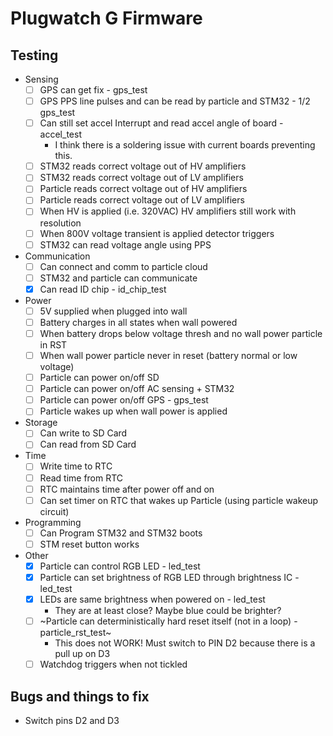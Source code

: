 Plugwatch G Firmware
====================

## Testing
- Sensing
  - [ ] GPS can get fix - gps_test
  - [ ] GPS PPS line pulses and can be read by particle and STM32 - 1/2 gps_test
  - [ ] Can still set accel Interrupt and read accel angle of board - accel_test
    - I think there is a soldering issue with current boards preventing this.
  - [ ] STM32 reads correct voltage out of HV amplifiers
  - [ ] STM32 reads correct voltage out of LV amplifiers
  - [ ] Particle reads correct voltage out of HV amplifiers
  - [ ] Particle reads correct voltage out of LV amplifiers
  - [ ] When HV is applied (i.e. 320VAC) HV amplifiers still work with resolution
  - [ ] When 800V voltage transient is applied detector triggers
  - [ ] STM32 can read voltage angle using PPS
- Communication
  - [ ] Can connect and comm to particle cloud
  - [ ] STM32 and particle can communicate
  - [x] Can read ID chip - id_chip_test
- Power
  - [ ] 5V supplied when plugged into wall
  - [ ] Battery charges in all states when wall powered
  - [ ] When battery drops below voltage thresh and no wall power particle in RST
  - [ ] When wall power particle never in reset (battery normal or low voltage)
  - [ ] Particle can power on/off SD
  - [ ] Particle can power on/off AC sensing + STM32
  - [ ] Particle can power on/off GPS - gps_test
  - [ ] Particle wakes up when wall power is applied
- Storage
  - [ ] Can write to SD Card
  - [ ] Can read from SD Card
- Time
  - [ ] Write time to RTC
  - [ ] Read time from RTC
  - [ ] RTC maintains time after power off and on
  - [ ] Can set timer on RTC that wakes up Particle (using particle wakeup circuit)
- Programming
  - [ ] Can Program STM32 and STM32 boots
  - [ ] STM reset button works
- Other
  - [x] Particle can control RGB LED - led_test
  - [x] Particle can set brightness of RGB LED through brightness IC - led_test
  - [x] LEDs are same brightness when powered on - led_test
    - They are at least close? Maybe blue could be brighter?
  - [ ] ~Particle can deterministically hard reset itself (not in a loop) - particle_rst_test~
    - This does not WORK! Must switch to PIN D2 because there is a pull up on D3
  - [ ] Watchdog triggers when not tickled

## Bugs and things to fix
 - Switch pins D2 and D3
